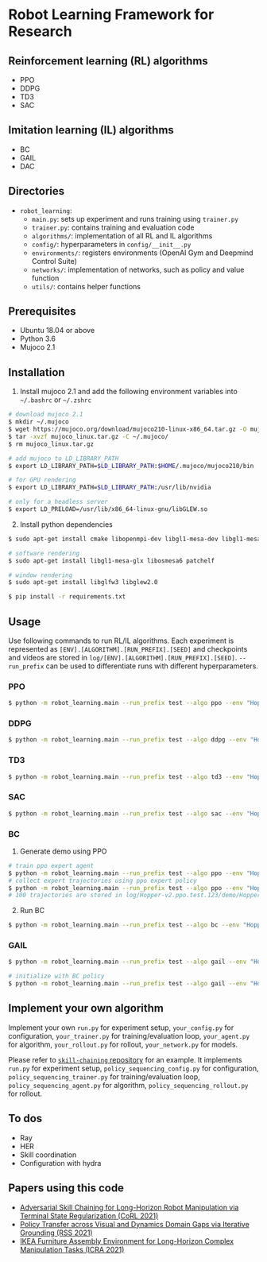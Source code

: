 # Robot Learning Framework for Research


## Reinforcement learning (RL) algorithms
* PPO
* DDPG
* TD3
* SAC


## Imitation learning (IL) algorithms
* BC
* GAIL
* DAC


## Directories
* `robot_learning`:
  * `main.py`: sets up experiment and runs training using `trainer.py`
  * `trainer.py`: contains training and evaluation code
  * `algorithms/`: implementation of all RL and IL algorithms
  * `config/`: hyperparameters in `config/__init__.py`
  * `environments/`: registers environments (OpenAI Gym and Deepmind Control Suite)
  * `networks/`: implementation of networks, such as policy and value function
  * `utils/`: contains helper functions


## Prerequisites
* Ubuntu 18.04 or above
* Python 3.6
* Mujoco 2.1


## Installation

1. Install mujoco 2.1 and add the following environment variables into `~/.bashrc` or `~/.zshrc`
```bash
# download mujoco 2.1
$ mkdir ~/.mujoco
$ wget https://mujoco.org/download/mujoco210-linux-x86_64.tar.gz -O mujoco_linux.tar.gz
$ tar -xvzf mujoco_linux.tar.gz -C ~/.mujoco/
$ rm mujoco_linux.tar.gz

# add mujoco to LD_LIBRARY_PATH
$ export LD_LIBRARY_PATH=$LD_LIBRARY_PATH:$HOME/.mujoco/mujoco210/bin

# for GPU rendering
$ export LD_LIBRARY_PATH=$LD_LIBRARY_PATH:/usr/lib/nvidia

# only for a headless server
$ export LD_PRELOAD=/usr/lib/x86_64-linux-gnu/libGLEW.so
```

2. Install python dependencies
```bash
$ sudo apt-get install cmake libopenmpi-dev libgl1-mesa-dev libgl1-mesa-glx libosmesa6-dev patchelf libglew-dev

# software rendering
$ sudo apt-get install libgl1-mesa-glx libosmesa6 patchelf

# window rendering
$ sudo apt-get install libglfw3 libglew2.0

$ pip install -r requirements.txt
```


## Usage

Use following commands to run RL/IL algorithms. Each experiment is represented as `[ENV].[ALGORITHM].[RUN_PREFIX].[SEED]` and checkpoints and videos are stored in `log/[ENV].[ALGORITHM].[RUN_PREFIX].[SEED]`. `--run_prefix` can be used to differentiate runs with different hyperparameters.


### PPO
```bash
$ python -m robot_learning.main --run_prefix test --algo ppo --env "Hopper-v2"
```

### DDPG
```bash
$ python -m robot_learning.main --run_prefix test --algo ddpg --env "Hopper-v2"
```

### TD3
```bash
$ python -m robot_learning.main --run_prefix test --algo td3 --env "Hopper-v2"
```

### SAC
```bash
$ python -m robot_learning.main --run_prefix test --algo sac --env "Hopper-v2"
```

### BC
1. Generate demo using PPO
```bash
# train ppo expert agent
$ python -m robot_learning.main --run_prefix test --algo ppo --env "Hopper-v2"
# collect expert trajectories using ppo expert policy
$ python -m robot_learning.main --run_prefix test --algo ppo --env "Hopper-v2" --is_train False --record_video False --record_demo True --num_eval 100
# 100 trajectories are stored in log/Hopper-v2.ppo.test.123/demo/Hopper-v2.ppo.test.123_step_00001000000_100.pkl
```

2. Run BC
```bash
$ python -m robot_learning.main --run_prefix test --algo bc --env "Hopper-v2" --demo_path log/Hopper-v2.ppo.test.123/demo/Hopper-v2.ppo.test.123_step_00001000000_100.pkl
```

### GAIL
```bash
$ python -m robot_learning.main --run_prefix test --algo gail --env "Hopper-v2" --demo_path log/Hopper-v2.ppo.test.123/demo/Hopper-v2.ppo.test.123_step_00001000000_100.pkl

# initialize with BC policy
$ python -m robot_learning.main --run_prefix test --algo gail --env "Hopper-v2" --demo_path log/Hopper-v2.ppo.test.123/demo/Hopper-v2.ppo.test.123_step_00001000000_100.pkl --init_ckpt_path log/Hopper-v2.bc.test.123/ckpt_00000020.pt
```


## Implement your own algorithm
Implement your own `run.py` for experiment setup, `your_config.py` for configuration, `your_trainer.py` for training/evaluation loop, `your_agent.py` for algorithm, `your_rollout.py` for rollout, `your_network.py` for models.

Please refer to [`skill-chaining` repository](https://github.com/clvrai/skill-chaining) for an example. It implements `run.py` for experiment setup, `policy_sequencing_config.py` for configuration, `policy_sequencing_trainer.py` for training/evaluation loop, `policy_sequencing_agent.py` for algorithm, `policy_sequencing_rollout.py` for rollout.


## To dos
* Ray
* HER
* Skill coordination
* Configuration with hydra


## Papers using this code
* [Adversarial Skill Chaining for Long-Horizon Robot Manipulation via Terminal State Regularization (CoRL 2021)](https://clvrai.com/skill-chaining)
* [Policy Transfer across Visual and Dynamics Domain Gaps via Iterative Grounding (RSS 2021)](https://clvrai.com/idapt)
* [IKEA Furniture Assembly Environment for Long-Horizon Complex Manipulation Tasks (ICRA 2021)](https://clvrai.com/furniture)
